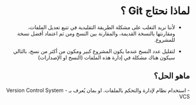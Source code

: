 # <div dir=rtl> لماذا نحتاج Git ؟ </dir>

<div dir=rtl></dir>

*  لأننا نريد التغلب على مشكلة الطريقة التقليدية في تتبع تعديل الملفات، ومقارنتها بالنسخة القديمة، والمقارنة بين النسخ ومن ثم اعتماد أفضل نسخة للمشروع. </dir> 

*   لتقليل عدد النسخ عندما يكون المشروع كبير ومكون من أكثر من نسخ،  بالتالي سيكون هناك مشكلة في إدارة هذه الملفات (النسخ او الإصدارات)



## <div dir=rtl> ماهو الحل؟
<div dir=rtl>- استخدام نظام لإدارة والتحكم بالملفات. او بمان يُعرف بـ Version Control System -VCS </dir>

